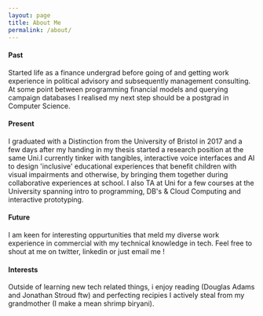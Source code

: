 ```yaml
---
layout: page
title: About Me
permalink: /about/
---
```


<!--
This is the base Jekyll theme. You can find out more info about customizing your Jekyll theme, as well as basic Jekyll usage documentation at [jekyllrb.com](https://jekyllrb.com/)

You can find the source code for Minima at GitHub:
[jekyll][jekyll-organization] /
[minima](https://github.com/jekyll/minima)

You can find the source code for Jekyll at GitHub:
[jekyll][jekyll-organization] /
[jekyll](https://github.com/jekyll/jekyll)


[jekyll-organization]: https://github.com/jekyll
-->


<style type="text/css" media="screen">
  * {
    font-size: 1em;
  }
</style>

#### Past
Started life as a finance undergrad before going of and getting work
experience in political advisory and subsequently management 
consulting. At some point between programming financial models and 
querying campaign databases I realised my next step should be
a postgrad in Computer Science.

#### Present

I graduated with a Distinction from the University of Bristol in 2017
and a few days after my handing in my thesis started a research position
at the same Uni.I currently tinker with tangibles, interactive voice
interfaces and AI to design 'inclusive' educational experiences that 
benefit children with visual impairments and otherwise, by bringing them
together during collaborative experiences at school. I also TA at Uni
for a few courses at the University spanning intro to programming, 
DB's & Cloud Computing and interactive prototyping.

#### Future

I am  keen for interesting oppurtunities that meld my diverse
work experience in commercial with my technical knowledge in tech.
Feel free to shout at me on twitter, linkedin or just email me !

#### Interests

Outside of learning new tech related things, i enjoy reading (Douglas
Adams and Jonathan Stroud ftw) and perfecting recipies I actively steal
from my grandmother (I make a mean shrimp biryani).


